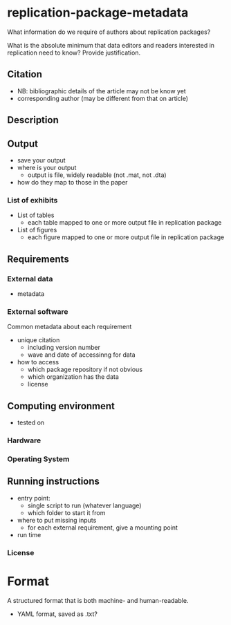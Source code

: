 # replication-package-metadata
What information do we require of authors about replication packages?

What is the absolute minimum that data editors and readers interested in replication need to know? Provide justification.
## Citation
- NB: bibliographic details of the article may not be know yet
- corresponding author (may be different from that on article)
## Description
## Output
- save your output
- where is your output
  - output is file, widely readable (not .mat, not .dta)
- how do they map to those in the paper
### List of exhibits
- List of tables
  - each table mapped to one or more output file in replication package
- List of figures
  - each figure mapped to one or more output file in replication package

## Requirements
### External data
- metadata
### External software
Common metadata about each requirement
  - unique citation
     - including version number
     - wave and date of accessinng for data
  - how to access
     - which package repository if not obvious
     - which organization has the data
     - license

## Computing environment
- tested on
### Hardware
### Operating System
## Running instructions
- entry point:
  - single script to run (whatever language)
  - which folder to start it from
- where to put missing inputs
  - for each external requirement, give a mounting point
- run time
### License
# Format
A structured format that is both machine- and human-readable.
- YAML format, saved as .txt?
